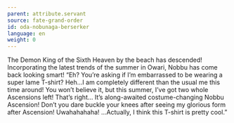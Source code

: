 ```yaml
---
parent: attribute.servant
source: fate-grand-order
id: oda-nobunaga-berserker
language: en
weight: 0
---
```


The Demon King of the Sixth Heaven by the beach has descended!
Incorporating the latest trends of the summer in Owari, Nobbu has come back looking smart!
“Eh? You’re asking if I’m embarrassed to be wearing a super lame T-shirt?
Heh…I am completely different than the usual me this time around! You won’t believe it, but this summer, I’ve got two whole Ascensions left! That’s right… It’s along-awaited costume-changing Nobbu Ascension!
Don’t you dare buckle your knees after seeing my glorious form after Ascension! 
Uwahahahaha!
…Actually, I think this T-shirt is pretty cool.”
